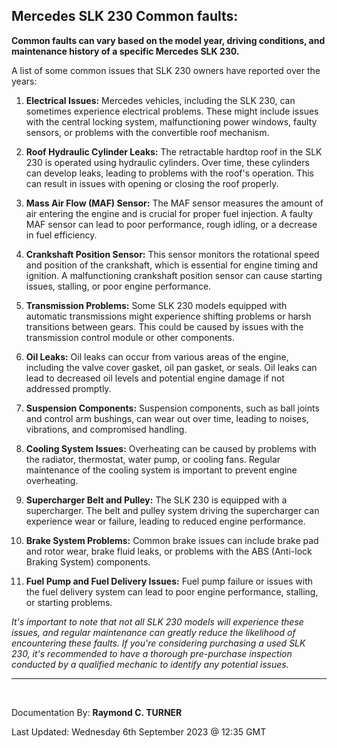 ## Mercedes SLK 230 Common faults:

**Common faults can vary based on the model year, driving conditions, and maintenance history of a specific Mercedes SLK 230.** 

A list of some common issues that SLK 230 owners have reported over the years:

1. **Electrical Issues:** Mercedes vehicles, including the SLK 230, can sometimes experience electrical problems. These might include issues with the central locking system, malfunctioning power windows, faulty sensors, or problems with the convertible roof mechanism.

2. **Roof Hydraulic Cylinder Leaks:** The retractable hardtop roof in the SLK 230 is operated using hydraulic cylinders. Over time, these cylinders can develop leaks, leading to problems with the roof's operation. This can result in issues with opening or closing the roof properly.

3. **Mass Air Flow (MAF) Sensor:** The MAF sensor measures the amount of air entering the engine and is crucial for proper fuel injection. A faulty MAF sensor can lead to poor performance, rough idling, or a decrease in fuel efficiency.

4. **Crankshaft Position Sensor:** This sensor monitors the rotational speed and position of the crankshaft, which is essential for engine timing and ignition. A malfunctioning crankshaft position sensor can cause starting issues, stalling, or poor engine performance.

5. **Transmission Problems:** Some SLK 230 models equipped with automatic transmissions might experience shifting problems or harsh transitions between gears. This could be caused by issues with the transmission control module or other components.

6. **Oil Leaks:** Oil leaks can occur from various areas of the engine, including the valve cover gasket, oil pan gasket, or seals. Oil leaks can lead to decreased oil levels and potential engine damage if not addressed promptly.

7. **Suspension Components:** Suspension components, such as ball joints and control arm bushings, can wear out over time, leading to noises, vibrations, and compromised handling.

8. **Cooling System Issues:** Overheating can be caused by problems with the radiator, thermostat, water pump, or cooling fans. Regular maintenance of the cooling system is important to prevent engine overheating.

9. **Supercharger Belt and Pulley:** The SLK 230 is equipped with a supercharger. The belt and pulley system driving the supercharger can experience wear or failure, leading to reduced engine performance.

10. **Brake System Problems:** Common brake issues can include brake pad and rotor wear, brake fluid leaks, or problems with the ABS (Anti-lock Braking System) components.

11. **Fuel Pump and Fuel Delivery Issues:** Fuel pump failure or issues with the fuel delivery system can lead to poor engine performance, stalling, or starting problems.

*It's important to note that not all SLK 230 models will experience these issues, and regular maintenance can greatly reduce the likelihood of encountering these faults. If you're considering purchasing a used SLK 230, it's recommended to have a thorough pre-purchase inspection conducted by a qualified mechanic to identify any potential issues.*

---

</br>

Documentation By: **Raymond C. TURNER**

Last Updated: Wednesday 6th September 2023 @ 12:35 GMT